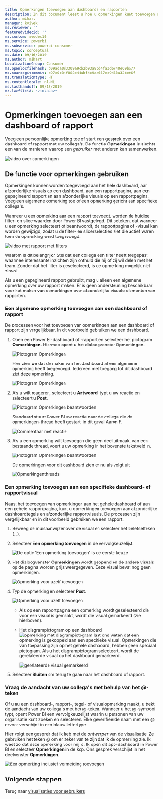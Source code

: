 ```yaml
---
title: Opmerkingen toevoegen aan dashboards en rapporten
description: In dit document leest u hoe u opmerkingen kunt toevoegen aan een dashboard, rapport of visual en hoe u opmerkingen kunt gebruiken om gesprekken met samenwerkers te voeren.
author: mihart
manager: kvivek
ms.reviewer: ''
featuredvideoid: ''
ms.custom: seodec18
ms.service: powerbi
ms.subservice: powerbi-consumer
ms.topic: conceptual
ms.date: 09/16/2019
ms.author: mihart
LocalizationGroup: Consumer
ms.openlocfilehash: d09ada0d3309a9cb2b93a8cd4fa3d6740e69ba77
ms.sourcegitcommit: a97c0c34f888e44abf4c9aa657ec9463a32be06f
ms.translationtype: HT
ms.contentlocale: nl-NL
ms.lasthandoff: 09/17/2019
ms.locfileid: "71073532"
---
```

# <a name="add-comments-to-a-dashboard-or-report"></a>Opmerkingen toevoegen aan een dashboard of rapport
Voeg een persoonlijke opmerking toe of start een gesprek over een dashboard of rapport met uw collega's. De functie **Opmerkingen** is slechts een van de manieren waarop een *gebruiker* met anderen kan samenwerken. 

![video over opmerkingen](media/end-user-comment/comment.gif)

## <a name="how-to-use-the-comments-feature"></a>De functie voor opmerkingen gebruiken
Opmerkingen kunnen worden toegevoegd aan het hele dashboard, aan afzonderlijke visuals op een dashboard, aan een rapportpagina, aan een gepagineerd rapport en aan afzonderlijke visuals op een rapportpagina. Voeg een algemene opmerking toe of een opmerking gericht aan specifieke collega's.  

Wanneer u een opmerking aan een rapport toevoegt, worden de huidige filter- en slicerwaarden door Power BI vastgelegd. Dit betekent dat wanneer u een opmerking selecteert of beantwoordt, de rapportpagina of -visual kan worden gewijzigd, zodat u de filter- en slicerselecties ziet die actief waren toen de opmerking werd toegevoegd.  

![video met rapport met filters](media/end-user-comment/comment-reports-with-filters/comment-reports-with-filters.gif)

Waarom is dit belangrijk? Stel dat een collega een filter heeft toegepast waarmee interessante inzichten zijn onthuld die hij of zij wil delen met het team. Zonder dat het filter is geselecteerd, is de opmerking mogelijk niet zinvol.

Als u een gepagineerd rapport gebruikt, mag u alleen een algemene opmerking over uw rapport maken.  Er is geen ondersteuning beschikbaar voor het maken van opmerkingen over afzonderlijke visuele elementen van rapporten.

### <a name="add-a-general-comment-to-a-dashboard-or-report"></a>Een algemene opmerking toevoegen aan een dashboard of rapport
De processen voor het toevoegen van opmerkingen aan een dashboard of rapport zijn vergelijkbaar.  In dit voorbeeld gebruiken we een dashboard. 

1. Open een Power BI-dashboard of -rapport en selecteer het pictogram **Opmerkingen**. Hiermee opent u het dialoogvenster Opmerkingen.

    ![Pictogram Opmerkingen](media/end-user-comment/power-bi-comment-icon.png)

    Hier zien we dat de maker van het dashboard al een algemene opmerking heeft toegevoegd.  Iedereen met toegang tot dit dashboard ziet deze opmerking.

    ![Pictogram Opmerkingen](media/end-user-comment/power-bi-dash-comment.png)

2. Als u wilt reageren, selecteert u **Antwoord**, typt u uw reactie en selecteert u **Post**.  

    ![Pictogram Opmerkingen beantwoorden](media/end-user-comment/power-bi-comment-reply.png)

    Standaard stuurt Power BI uw reactie naar de collega die de opmerkingen-thread heeft gestart, in dit geval Aaron F. 

    ![Commentaar met reactie](media/end-user-comment/power-bi-response.png)

 3. Als u een opmerking wilt toevoegen die geen deel uitmaakt van een bestaande thread, voert u uw opmerking in het bovenste tekstveld in.

    ![Pictogram Opmerkingen beantwoorden](media/end-user-comment/power-bi-new-comment.png)

    De opmerkingen voor dit dashboard zien er nu als volgt uit.

    ![Opmerkingenthreads](media/end-user-comment/power-bi-comment-conversation.png)

### <a name="add-a-comment-to-a-specific-dashboard-or-report-visual"></a>Een opmerking toevoegen aan een specifieke dashboard- of rapportvisual
Naast het toevoegen van opmerkingen aan het gehele dashboard of aan een gehele rapportpagina, kunt u opmerkingen toevoegen aan afzonderlijke dashboardtegels en afzonderlijke rapportvisuals. De processen zijn vergelijkbaar en in dit voorbeeld gebruiken we een rapport.

1. Beweeg de muisaanwijzer over de visual en selecteer het beletselteken (...).    
2. Selecteer **Een opmerking toevoegen** in de vervolgkeuzelijst.

    ![De optie 'Een opmerking toevoegen' is de eerste keuze](media/end-user-comment/power-bi-comment-report.png)  

3.  Het dialoogvenster **Opmerkingen** wordt geopend en de andere visuals op de pagina worden grijs weergegeven. Deze visual bevat nog geen opmerkingen. 

    ![Opmerking voor uzelf toevoegen](media/end-user-comment/power-bi-comment-bar.png)  

4. Typ de opmerking en selecteer **Post**.

    ![Opmerking voor uzelf toevoegen](media/end-user-comment/power-bi-comment-june.png)  

    - Als op een rapportpagina een opmerking wordt geselecteerd die voor een visual is gemaakt, wordt die visual gemarkeerd (zie hierboven).

    - Het diagrampictogram op een dashboard ![opmerking met diagrampictogram](media/end-user-comment/power-bi-comment-chart-icon.png) laat ons weten dat een opmerking is gekoppeld aan een specifieke visual. Opmerkingen die van toepassing zijn op het gehele dashboard, hebben geen speciaal pictogram. Als u het diagrampictogram selecteert, wordt de gerelateerde visual op het dashboard gemarkeerd.

        ![gerelateerde visual gemarkeerd](media/end-user-comment/power-bi-comment-highlight2.png)

5. Selecteer **Sluiten** om terug te gaan naar het dashboard of rapport.

### <a name="get-your-colleagues-attention-by-using-the--sign"></a>Vraag de aandacht van uw collega's met behulp van het @-teken
Of u nu een dashboard-, rapport-, tegel- of visualopmerking maakt, u trekt de aandacht van uw collega's met het \@-teken.  Wanneer u het \@-symbool typt, opent Power BI een vervolgkeuzelijst waarin u personen van uw organisatie kunt zoeken en selecteren. Elke geverifieerde naam met een \@ ervoor verschijnt in een blauw lettertype. 

Hier volgt een gesprek dat ik heb met de *ontwerper* van de visualisatie. Ze gebruiken het teken @ om er zeker van te zijn dat ik de opmerking zie. Ik weet zo dat deze opmerking voor mij is. Ik open dit app-dashboard in Power BI en selecteer **Opmerkingen** in de kop. Ons gesprek verschijnt in het deelvenster **Opmerkingen**.

![Een opmerking inclusief vermelding toevoegen](media/end-user-comment/power-bi-comment-convo.png)  



## <a name="next-steps"></a>Volgende stappen
Terug naar [visualisaties voor gebruikers](end-user-visualizations.md)    
<!--[Select a visualization to open a report](end-user-open-report.md)-->
